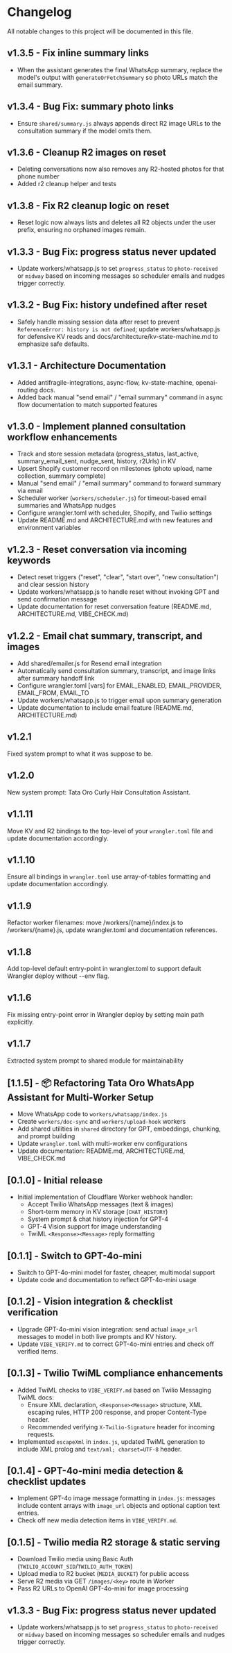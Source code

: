 # Changelog

All notable changes to this project will be documented in this file.

## v1.3.5 - Fix inline summary links
- When the assistant generates the final WhatsApp summary, replace the model's
  output with `generateOrFetchSummary` so photo URLs match the email summary.

## v1.3.4 - Bug Fix: summary photo links
- Ensure `shared/summary.js` always appends direct R2 image URLs to the
  consultation summary if the model omits them.

## v1.3.6 - Cleanup R2 images on reset
- Deleting conversations now also removes any R2-hosted photos for that phone number
- Added r2 cleanup helper and tests

## v1.3.8 - Fix R2 cleanup logic on reset
- Reset logic now always lists and deletes all R2 objects under the user prefix, ensuring no orphaned images remain.

## v1.3.3 - Bug Fix: progress status never updated
- Update workers/whatsapp.js to set `progress_status` to `photo-received` or `midway`
  based on incoming messages so scheduler emails and nudges trigger correctly.

## v1.3.2 - Bug Fix: history undefined after reset

- Safely handle missing session data after reset to prevent `ReferenceError: history is not defined`; update workers/whatsapp.js for defensive KV reads and docs/architecture/kv-state-machine.md to emphasize safe defaults.

## v1.3.1 - Architecture Documentation

- Added antifragile-integrations, async-flow, kv-state-machine, openai-routing docs.
- Added back manual "send email" / "email summary" command in async flow documentation to match supported features

## v1.3.0 - Implement planned consultation workflow enhancements

- Track and store session metadata (progress_status, last_active, summary_email_sent, nudge_sent, history, r2Urls) in KV
- Upsert Shopify customer record on milestones (photo upload, name collection, summary complete)
- Manual "send email" / "email summary" command to forward summary via email
- Scheduler worker (`workers/scheduler.js`) for timeout-based email summaries and WhatsApp nudges
- Configure wrangler.toml with scheduler, Shopify, and Twilio settings
- Update README.md and ARCHITECTURE.md with new features and environment variables

## v1.2.3 - Reset conversation via incoming keywords

- Detect reset triggers ("reset", "clear", "start over", "new consultation") and clear session history
- Update workers/whatsapp.js to handle reset without invoking GPT and send confirmation message
- Update documentation for reset conversation feature (README.md, ARCHITECTURE.md, VIBE_CHECK.md)

## v1.2.2 - Email chat summary, transcript, and images

- Add shared/emailer.js for Resend email integration
- Automatically send consultation summary, transcript, and image links after summary handoff link
- Configure wrangler.toml [vars] for EMAIL_ENABLED, EMAIL_PROVIDER, EMAIL_FROM, EMAIL_TO
- Update workers/whatsapp.js to trigger email upon summary generation
- Update documentation to include email feature (README.md, ARCHITECTURE.md)

## v1.2.1

Fixed system prompt to what it was suppose to be.

## v1.2.0

New system prompt: Tata Oro Curly Hair Consultation Assistant.

## v1.1.11

Move KV and R2 bindings to the top-level of your `wrangler.toml` file and update documentation accordingly.

## v1.1.10

Ensure all bindings in `wrangler.toml` use array-of-tables formatting and update documentation accordingly.

## v1.1.9

Refactor worker filenames: move /workers/{name}/index.js to /workers/{name}.js, update wrangler.toml and documentation references.

## v1.1.8

Add top-level default entry-point in wrangler.toml to support default Wrangler deploy without --env flag.

## v1.1.6

Fix missing entry-point error in Wrangler deploy by setting main path explicitly.

## v1.1.7

Extracted system prompt to shared module for maintainability

## [1.1.5] - 📦 Refactoring Tata Oro WhatsApp Assistant for Multi-Worker Setup

- Move WhatsApp code to `workers/whatsapp/index.js`
- Create `workers/doc-sync` and `workers/upload-hook` workers
- Add shared utilities in `shared` directory for GPT, embeddings, chunking, and prompt building
- Update `wrangler.toml` with multi-worker env configurations
- Update documentation: README.md, ARCHITECTURE.md, VIBE_CHECK.md

## [0.1.0] - Initial release

- Initial implementation of Cloudflare Worker webhook handler:
  - Accept Twilio WhatsApp messages (text & images)
  - Short-term memory in KV storage (`CHAT_HISTORY`)
  - System prompt & chat history injection for GPT-4
  - GPT-4 Vision support for image understanding
  - TwiML `<Response><Message>` reply formatting

## [0.1.1] - Switch to GPT-4o-mini

- Switch to GPT-4o-mini model for faster, cheaper, multimodal support
- Update code and documentation to reflect GPT-4o-mini usage

## [0.1.2] - Vision integration & checklist verification

- Upgrade GPT-4o-mini vision integration: send actual `image_url` messages to model in both live prompts and KV history.
- Update `VIBE_VERIFY.md` to correct GPT-4o-mini entries and check off verified items.

## [0.1.3] - Twilio TwiML compliance enhancements

- Added TwiML checks to `VIBE_VERIFY.md` based on Twilio Messaging TwiML docs:
  - Ensure XML declaration, `<Response><Message>` structure, XML escaping rules, HTTP 200 response, and proper Content-Type header.
  - Recommended verifying `X-Twilio-Signature` header for incoming requests.
- Implemented `escapeXml` in `index.js`, updated TwiML generation to include XML prolog and `text/xml; charset=UTF-8` header.

## [0.1.4] - GPT-4o-mini media detection & checklist updates

- Implement GPT-4o image message formatting in `index.js`: messages include content arrays with `image_url` objects and optional caption text entries.
- Check off new media detection items in `VIBE_VERIFY.md`.

## [0.1.5] - Twilio media R2 storage & static serving

- Download Twilio media using Basic Auth (`TWILIO_ACCOUNT_SID`/`TWILIO_AUTH_TOKEN`)
- Upload media to R2 bucket (`MEDIA_BUCKET`) for public access
- Serve R2 media via GET `/images/<key>` route in Worker
- Pass R2 URLs to OpenAI GPT-4o-mini for image processing
## v1.3.3 - Bug Fix: progress status never updated
- Update workers/whatsapp.js to set `progress_status` to `photo-received` or `midway`
  based on incoming messages so scheduler emails and nudges trigger correctly.
